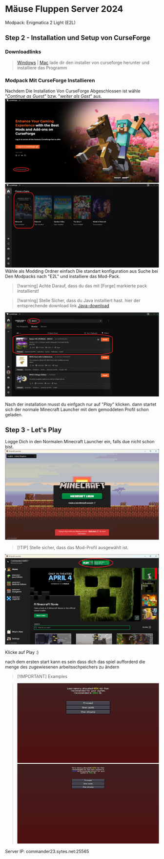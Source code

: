 # Mäuse Fluppen Server 2024

Modpack:
Enigmatica 2 Light (E2L)




## Step 2 - Installation und Setup von CurseForge
### Downloadlinks
>[Windows](https://download.overwolf.com/install/Download?PartnerId=4047&utm_term=eyJkb21haW4iOiJjZi13ZWIifQ%3D%3D) | 
[Mac](https://curseforge.overwolf.com/downloads/curseforge-latest.dmg)
lade dir den installer von curseforge herunter und installiere das Programm
### Modpack Mit CurseForge Installieren
Nachdem Die Installation Von CurseForge Abgeschlossen ist wähle "*Continue as Guest*" bzw. "*weiter als Gast*" aus.
![](.images/CurseForge_install_01.png)
![](.images/CurseForge_install_02.png)
Wähle als Modding Ordner einfach Die standart konfiguration aus
Suche bei Den Modpacks nach "E2L" und installiere das Mod-Pack.

> [!warning] Achte Darauf, dass du das mit [Forge] markierte pack installierst!

> [!warning] Stelle Sicher, dass du Java installiert hast. hier der entsprechende download link [Java-download](https://www.java.com/de/download/manual.jsp)

![](.images/CurseForge_install_03.png)

Nach der installation musst du einfgach nur auf "*Play*" klicken. dann startet sich der normale Minecraft Launcher mit dem gemoddeten Profil schon geladen.  

## Step 3 - Let's Play
Logge Dich in den Normalen Minecraft Launcher ein, falls due nicht schon bist.
![](.images/MC_Launcher_setup_01.png)

>[!TIP] Stelle sicher, dass das Mod-Profil ausgewählt ist.

![](.images/MC_Launcher_setup_02.png)

Klicke auf Play :)

nach dem ersten start kann es sein dass dich das spiel aufforderd die menge des zugewiesenen arbeitsschpeichers zu ändern
>[!IMPORTANT] Examples

>![](.images/MC_setup_01.png)
>![](.images/MC_setup_02.png)

Server IP: commander23.sytes.net:25565